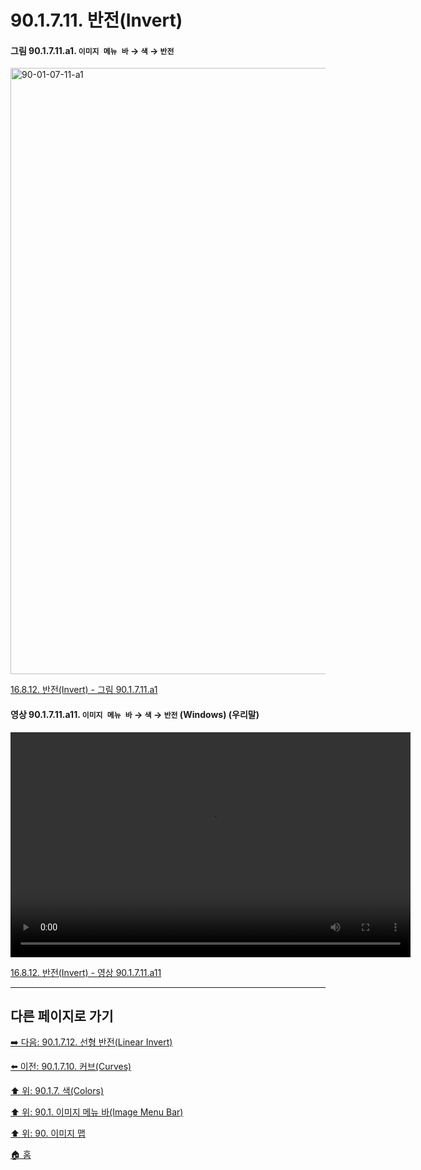 # 90.1.7.11. 반전(Invert)

<a id="90-01-07-11-a1"></a>

#### 그림 90.1.7.11.a1. `이미지 메뉴 바` → `색` → `반전`
<img width="916" height="970" alt="90-01-07-11-a1" src="https://github.com/user-attachments/assets/13e0738c-e9a4-4d55-80a3-6a6bd3041cc9" />

[16.8.12. 반전(Invert) - 그림 90.1.7.11.a1](./16-08-12-invert.md#90-01-07-11-a1)

<a id="90-01-07-11-a11"></a>

#### 영상 90.1.7.11.a11. `이미지 메뉴 바` → `색` → `반전` (Windows) (우리말)
<video controls="controls" width="640" height="360" src="https://github.com/user-attachments/assets/662c37de-0ba0-4276-bc2a-07586b4e2575"></video>

[16.8.12. 반전(Invert) - 영상 90.1.7.11.a11](./16-08-12-invert.md#90-01-07-11-a11)

***

## 다른 페이지로 가기

[➡️ 다음: 90.1.7.12. 선형 반전(Linear Invert)](./90-01-07-12-linear_invert.md)

[⬅️ 이전: 90.1.7.10. 커브(Curves)](./90-01-07-10-curves.md)

[⬆️ 위: 90.1.7. 색(Colors)](./90-01-07-00-colors.md)

[⬆️ 위: 90.1. 이미지 메뉴 바(Image Menu Bar)](./90-01-00-image-menu-bar.md)

[⬆️ 위: 90. 이미지 맵](./90-00-image-map.md)

[🏠 홈](./00-home.md)